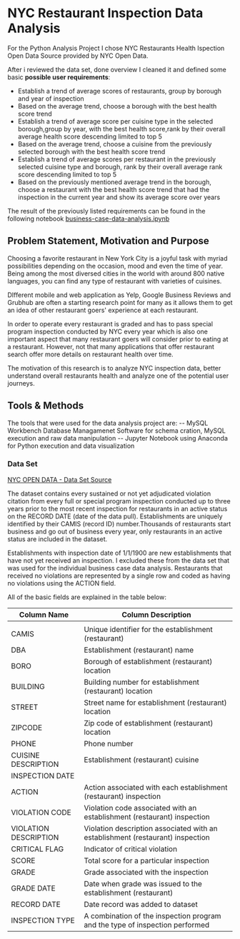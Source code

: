 # NYC Restaurant Inspection Data Analysis

For the Python Analysis Project I chose NYC Restaurants Health Ispection Open Data Source provided by NYC Open Data.

After i reviewed the data set, done overview I cleaned it and defined some basic **possible user requirements**: 

- Establish a trend of average scores of restaurants, group by borough and year of inspection
- Based on the average trend, choose a borough with the best health score trend
- Establish a trend of average score per cuisine type in the selected borough,group by year, with the    best health score,rank by their overall average health score descending limited to top 5 
- Based on the average trend, choose a cuisine from the previously selected borough with the best health score trend
- Establish a trend of average scores per restaurant in the previously selected cuisine type and borough, rank by their overall average rank score descending limited to top 5
- Based on the previously mentioned average trend in the borough, choose a restaurant with the best health score trend that had the inspection in the current year and show its average score over years

The result of the previously listed requirements can be found in the following notebook
[business-case-data-analysis.ipynb](https://github.com/IfElseRun/Python-Data-Analysis/blob/main/business-case-data-analysis.ipynb)



## Problem Statement, Motivation and Purpose

Choosing a favorite restaurant in New York City is a joyful task with myriad possibilities depending on the occasion, mood and even the time of year. Being among the most diversed cities in the world with around 800 native languages, you can find any type of restaurant with varieties of cuisines.

DIfferent mobile and web application as Yelp, Google Business Reviews and Grubhub are often a starting research point for many as it allows them to get an idea of other restaurant goers' experience at each restaurant.

In order to operate every restaurant is graded and has to pass special program inspection conducted by NYC every year which is also one important aspect that many restaurant goers will consider prior to eating at a restaurant. However, not that many applications that offer restaurant search offer more details on restaurant health over time.

The motivation of this research is to analyze NYC inspection data, better understand overall restaurants health and analyze one of the potential user journeys. 

## Tools & Methods

The tools that were used for the data analysis project are: 
-- MySQL Workbench Database Managamenet Software for schema cration, MySQL execution and raw data manipulation
-- Jupyter Notebook using Anaconda for Python execution and data visualization

### Data Set 

[NYC OPEN DATA -  Data Set Source](https://data.cityofnewyork.us/Health/DOHMH-New-York-City-Restaurant-Inspection-Results/43nn-pn8j)

The dataset contains every sustained or not yet adjudicated violation citation from every full or special program inspection conducted up to three years prior to the most recent inspection for restaurants in an active status on the RECORD DATE (date of the data pull). Establishments are uniquely identified by their CAMIS (record ID) number.Thousands of restaurants start business and go out of business every year, only restaurants in an active status are included in the dataset. 

Establishments with inspection date of 1/1/1900 are new establishments that have not yet received an inspection. I excluded these from the data set that was used for the individual business case data analysis. Restaurants that received no violations are represented by a single row and coded as having no violations using the ACTION field. 

All of the basic fields are explained in the table below: 

 **Column Name**       	| **Column Description**                                                          	|
|-----------------------	|---------------------------------------------------------------------------------	|
|                       	|                                                                                 	|
| CAMIS                 	| Unique identifier for the establishment (restaurant)                            	|
| DBA                   	| Establishment (restaurant) name                                                 	|
| BORO                  	| Borough of establishment (restaurant) location                                  	|
| BUILDING              	| Building number for establishment (restaurant) location                         	|
| STREET                	| Street name for establishment (restaurant) location                             	|
| ZIPCODE               	| Zip code of establishment (restaurant) location                                 	|
| PHONE                 	| Phone number                                                                    	|
| CUISINE DESCRIPTION   	| Establishment (restaurant) cuisine                                              	|
| INSPECTION DATE       	|                                                                                 	|
| ACTION                	| Action associated with each establishment (restaurant) inspection               	|
| VIOLATION CODE        	| Violation code associated with an establishment (restaurant) inspection         	|
| VIOLATION DESCRIPTION 	| Violation description associated with an establishment  (restaurant) inspection 	|
| CRITICAL FLAG         	| Indicator of critical violation                                                 	|
| SCORE                 	| Total score for a particular inspection                                         	|
| GRADE                 	| Grade associated with the inspection                                            	|
| GRADE DATE            	| Date when grade was issued to the establishment (restaurant)                    	|
| RECORD DATE           	| Date record was added to dataset                                                	|
| INSPECTION TYPE       	| A combination of the inspection program and the type of inspection performed    	|
